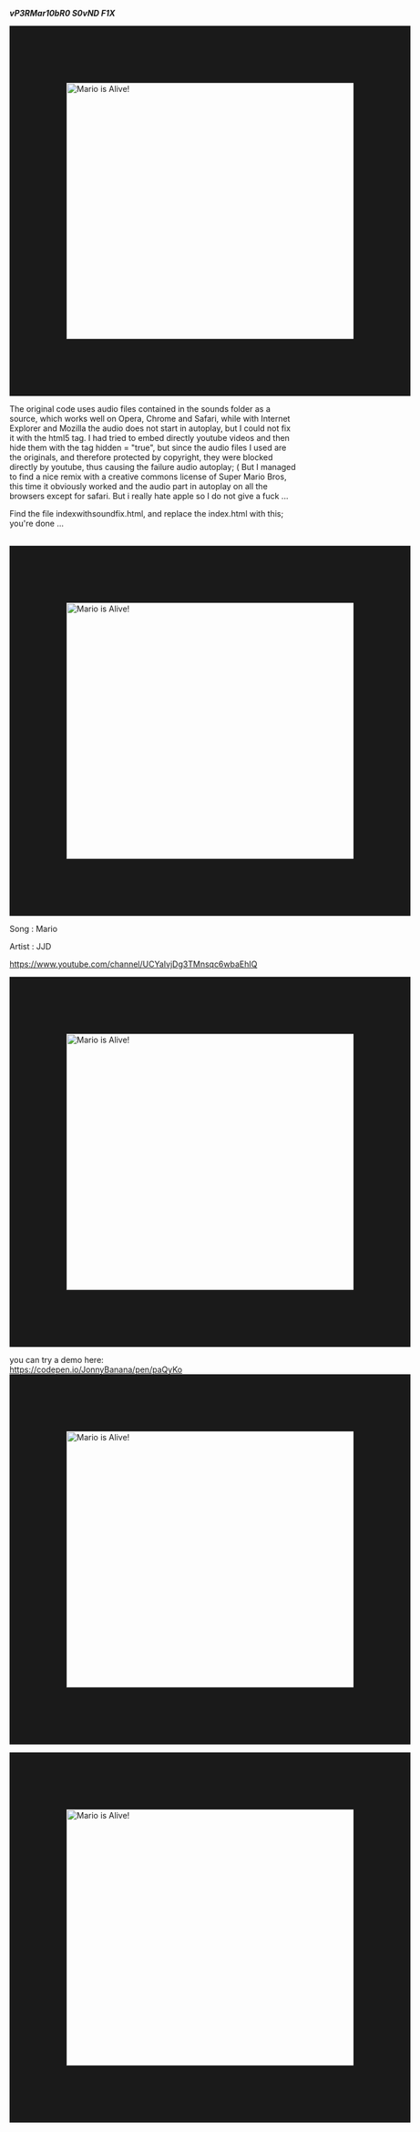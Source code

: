 ***$vP3R Mar10 bR0$ S0vND F1X***

<img src="https://i.imgur.com/SAPU3LH.gif" 
alt="Mario is Alive!" width="600" height="450" border="100" />

The original code uses audio files contained in the sounds folder as a source, which works well on Opera, Chrome and Safari, while with Internet Explorer and Mozilla the audio does not start in autoplay, but I could not fix it with the html5 tag.
I had tried to embed directly youtube videos and then hide them with the tag hidden = "true", but since the audio files I used are the originals, and therefore protected by copyright, they were blocked directly by youtube, thus causing the failure audio autoplay; (
But I managed to find a nice remix with a creative commons license of Super Mario Bros, this time it obviously worked and the audio part in autoplay on all the browsers except for safari.
But i really hate apple so I do not give a fuck ...




Find the file indexwithsoundfix.html, and replace the index.html with this; you're done ...

</br>
<img src="https://i.imgur.com/SAPU3LH.gif" 
alt="Mario is Alive!" width="600" height="450" border="100" />


 Song : Mario 
 
 Artist : JJD
 
 https://www.youtube.com/channel/UCYaIvjDg3TMnsqc6wbaEhIQ
 

 
 <img src="https://i.imgur.com/SAPU3LH.gif" 
alt="Mario is Alive!" width="600" height="450" border="100" />




you can try a demo here:
</br>
https://codepen.io/JonnyBanana/pen/paQyKo
</br>
<a href="https://codepen.io/JonnyBanana/pen/paQyKo
" target="_blank"><img src="https://i.imgur.com/z7PMR46.jpg" 
alt="Mario is Alive!" width="600" height="450" border="100" /></a> 


<img src="https://i.imgur.com/SAPU3LH.gif" 
alt="Mario is Alive!" width="600" height="450" border="100" />
